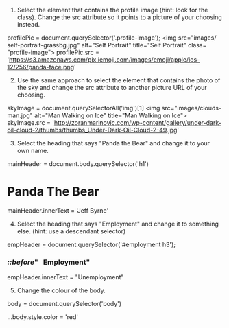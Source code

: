 1. Select the element that contains the profile image (hint: look for the class). Change the src attribute so it points to a picture of your choosing instead.

profilePic = document.querySelector('.profile-image');
<img src=​"images/​self-portrait-grassbg.jpg" alt=​"Self Portrait" title=​"Self Portrait" class=​"profile-image">​
profilePic.src = 'https://s3.amazonaws.com/pix.iemoji.com/images/emoji/apple/ios-12/256/panda-face.png'

2. Use the same approach to select the element that contains the photo of the sky and change the src attribute to another picture URL of your choosing.

skyImage = document.querySelectorAll('img')[1]
<img src=​"images/​clouds-man.jpg" alt=​"Man Walking on Ice" title=​"Man Walking on Ice">​
skyImage.src = 'http://zoranmarinovic.com/wp-content/gallery/under-dark-oil-cloud-2/thumbs/thumbs_Under-Dark-Oil-Cloud-2-49.jpg'

3. Select the heading that says "Panda the Bear" and change it to your own name.

mainHeader = document.body.querySelector('h1')
<h1 class=​"highlight">​Panda The Bear​</h1>​
mainHeader.innerText = 'Jeff Byrne'

4. Select the heading that says "Employment" and change it to something else. (hint: use a descendant selector)

empHeader = document.querySelector('#employment h3');
<h3 class=​"info-title">​<i class=​"icon-suitcase">​::before​</i>​" &nbsp; Employment"</h3>​
empHeader.innerText = "Unemployment"

5. Change the colour of the body.

body = document.querySelector('body')
<body>​…​</body>​
body.style.color = 'red'

